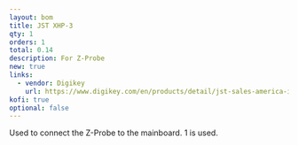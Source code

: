 ```yaml
---
layout: bom
title: JST XHP-3
qty: 1
orders: 1
total: 0.14
description: For Z-Probe
new: true
links:
  - vendor: Digikey
    url: https://www.digikey.com/en/products/detail/jst-sales-america-inc/XHP-3/1651017
kofi: true
optional: false
---
```


Used to connect the Z-Probe to the mainboard. 1 is used.